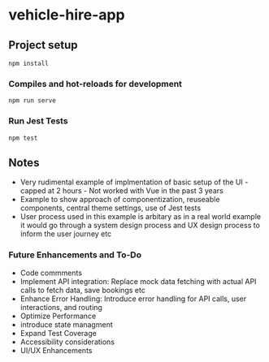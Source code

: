# vehicle-hire-app

## Project setup

```
npm install
```

### Compiles and hot-reloads for development

```
npm run serve
```

### Run Jest Tests

```
npm test
```

## Notes

- Very rudimental example of implmentation of basic setup of the UI - capped at 2 hours - Not worked with Vue in the past 3 years
- Example to show approach of componentization, reuseable components, central theme settings, use of Jest tests
- User process used in this example is arbitary as in a real world example it would go through a system design process and UX design process to inform the user journey etc

### Future Enhancements and To-Do

- Code commments
- Implement API integration: Replace mock data fetching with actual API calls to fetch data, save bookings etc
- Enhance Error Handling: Introduce error handling for API calls, user interactions, and routing
- Optimize Performance
- introduce state managment
- Expand Test Coverage
- Accessibility considerations
- UI/UX Enhancements
